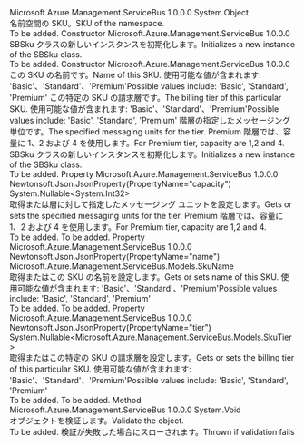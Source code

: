 <Type Name="SBSku" FullName="Microsoft.Azure.Management.ServiceBus.Models.SBSku">
  <TypeSignature Language="C#" Value="public class SBSku" />
  <TypeSignature Language="ILAsm" Value=".class public auto ansi beforefieldinit SBSku extends System.Object" />
  <TypeSignature Language="DocId" Value="T:Microsoft.Azure.Management.ServiceBus.Models.SBSku" />
  <TypeSignature Language="VB.NET" Value="Public Class SBSku" />
  <TypeSignature Language="F#" Value="type SBSku = class" />
  <AssemblyInfo>
    <AssemblyName>Microsoft.Azure.Management.ServiceBus</AssemblyName>
    <AssemblyVersion>1.0.0.0</AssemblyVersion>
  </AssemblyInfo>
  <Base>
    <BaseTypeName>System.Object</BaseTypeName>
  </Base>
  <Interfaces />
  <Docs>
    <summary>
            <span data-ttu-id="d48cd-101">名前空間の SKU。</span><span class="sxs-lookup"><span data-stu-id="d48cd-101">SKU of the namespace.</span></span>
            </summary>
    <remarks>To be added.</remarks>
  </Docs>
  <Members>
    <Member MemberName=".ctor">
      <MemberSignature Language="C#" Value="public SBSku ();" />
      <MemberSignature Language="ILAsm" Value=".method public hidebysig specialname rtspecialname instance void .ctor() cil managed" />
      <MemberSignature Language="DocId" Value="M:Microsoft.Azure.Management.ServiceBus.Models.SBSku.#ctor" />
      <MemberSignature Language="VB.NET" Value="Public Sub New ()" />
      <MemberType>Constructor</MemberType>
      <AssemblyInfo>
        <AssemblyName>Microsoft.Azure.Management.ServiceBus</AssemblyName>
        <AssemblyVersion>1.0.0.0</AssemblyVersion>
      </AssemblyInfo>
      <Parameters />
      <Docs>
        <summary>
            <span data-ttu-id="d48cd-102">SBSku クラスの新しいインスタンスを初期化します。</span><span class="sxs-lookup"><span data-stu-id="d48cd-102">Initializes a new instance of the SBSku class.</span></span>
            </summary>
        <remarks>To be added.</remarks>
      </Docs>
    </Member>
    <Member MemberName=".ctor">
      <MemberSignature Language="C#" Value="public SBSku (Microsoft.Azure.Management.ServiceBus.Models.SkuName name, Nullable&lt;Microsoft.Azure.Management.ServiceBus.Models.SkuTier&gt; tier = null, Nullable&lt;int&gt; capacity = null);" />
      <MemberSignature Language="ILAsm" Value=".method public hidebysig specialname rtspecialname instance void .ctor(valuetype Microsoft.Azure.Management.ServiceBus.Models.SkuName name, valuetype System.Nullable`1&lt;valuetype Microsoft.Azure.Management.ServiceBus.Models.SkuTier&gt; tier, valuetype System.Nullable`1&lt;int32&gt; capacity) cil managed" />
      <MemberSignature Language="DocId" Value="M:Microsoft.Azure.Management.ServiceBus.Models.SBSku.#ctor(Microsoft.Azure.Management.ServiceBus.Models.SkuName,System.Nullable{Microsoft.Azure.Management.ServiceBus.Models.SkuTier},System.Nullable{System.Int32})" />
      <MemberSignature Language="VB.NET" Value="Public Sub New (name As SkuName, Optional tier As Nullable(Of SkuTier) = null, Optional capacity As Nullable(Of Integer) = null)" />
      <MemberSignature Language="F#" Value="new Microsoft.Azure.Management.ServiceBus.Models.SBSku : Microsoft.Azure.Management.ServiceBus.Models.SkuName * Nullable&lt;Microsoft.Azure.Management.ServiceBus.Models.SkuTier&gt; * Nullable&lt;int&gt; -&gt; Microsoft.Azure.Management.ServiceBus.Models.SBSku" Usage="new Microsoft.Azure.Management.ServiceBus.Models.SBSku (name, tier, capacity)" />
      <MemberType>Constructor</MemberType>
      <AssemblyInfo>
        <AssemblyName>Microsoft.Azure.Management.ServiceBus</AssemblyName>
        <AssemblyVersion>1.0.0.0</AssemblyVersion>
      </AssemblyInfo>
      <Parameters>
        <Parameter Name="name" Type="Microsoft.Azure.Management.ServiceBus.Models.SkuName" />
        <Parameter Name="tier" Type="System.Nullable&lt;Microsoft.Azure.Management.ServiceBus.Models.SkuTier&gt;" />
        <Parameter Name="capacity" Type="System.Nullable&lt;System.Int32&gt;" />
      </Parameters>
      <Docs>
        <param name="name"><span data-ttu-id="d48cd-103">この SKU の名前です。</span><span class="sxs-lookup"><span data-stu-id="d48cd-103">Name of this SKU.</span></span> <span data-ttu-id="d48cd-104">使用可能な値が含まれます: 'Basic'、'Standard'、'Premium'</span><span class="sxs-lookup"><span data-stu-id="d48cd-104">Possible values include: 'Basic', 'Standard', 'Premium'</span></span></param>
        <param name="tier"><span data-ttu-id="d48cd-105">この特定の SKU の請求層です。</span><span class="sxs-lookup"><span data-stu-id="d48cd-105">The billing tier of this particular SKU.</span></span>
            <span data-ttu-id="d48cd-106">使用可能な値が含まれます: 'Basic'、'Standard'、'Premium'</span><span class="sxs-lookup"><span data-stu-id="d48cd-106">Possible values include: 'Basic', 'Standard', 'Premium'</span></span></param>
        <param name="capacity"><span data-ttu-id="d48cd-107">階層の指定したメッセージング単位です。</span><span class="sxs-lookup"><span data-stu-id="d48cd-107">The specified messaging units for the tier.</span></span>
            <span data-ttu-id="d48cd-108">Premium 階層では、容量に 1、2 および 4 を使用します。</span><span class="sxs-lookup"><span data-stu-id="d48cd-108">For Premium tier, capacity are 1,2 and 4.</span></span></param>
        <summary>
            <span data-ttu-id="d48cd-109">SBSku クラスの新しいインスタンスを初期化します。</span><span class="sxs-lookup"><span data-stu-id="d48cd-109">Initializes a new instance of the SBSku class.</span></span>
            </summary>
        <remarks>To be added.</remarks>
      </Docs>
    </Member>
    <Member MemberName="Capacity">
      <MemberSignature Language="C#" Value="public Nullable&lt;int&gt; Capacity { get; set; }" />
      <MemberSignature Language="ILAsm" Value=".property instance valuetype System.Nullable`1&lt;int32&gt; Capacity" />
      <MemberSignature Language="DocId" Value="P:Microsoft.Azure.Management.ServiceBus.Models.SBSku.Capacity" />
      <MemberSignature Language="VB.NET" Value="Public Property Capacity As Nullable(Of Integer)" />
      <MemberSignature Language="F#" Value="member this.Capacity : Nullable&lt;int&gt; with get, set" Usage="Microsoft.Azure.Management.ServiceBus.Models.SBSku.Capacity" />
      <MemberType>Property</MemberType>
      <AssemblyInfo>
        <AssemblyName>Microsoft.Azure.Management.ServiceBus</AssemblyName>
        <AssemblyVersion>1.0.0.0</AssemblyVersion>
      </AssemblyInfo>
      <Attributes>
        <Attribute>
          <AttributeName>Newtonsoft.Json.JsonProperty(PropertyName="capacity")</AttributeName>
        </Attribute>
      </Attributes>
      <ReturnValue>
        <ReturnType>System.Nullable&lt;System.Int32&gt;</ReturnType>
      </ReturnValue>
      <Docs>
        <summary>
            <span data-ttu-id="d48cd-110">取得または層に対して指定したメッセージング ユニットを設定します。</span><span class="sxs-lookup"><span data-stu-id="d48cd-110">Gets or sets the specified messaging units for the tier.</span></span> <span data-ttu-id="d48cd-111">Premium 階層では、容量に 1、2 および 4 を使用します。</span><span class="sxs-lookup"><span data-stu-id="d48cd-111">For Premium tier, capacity are 1,2 and 4.</span></span>
            </summary>
        <value>To be added.</value>
        <remarks>To be added.</remarks>
      </Docs>
    </Member>
    <Member MemberName="Name">
      <MemberSignature Language="C#" Value="public Microsoft.Azure.Management.ServiceBus.Models.SkuName Name { get; set; }" />
      <MemberSignature Language="ILAsm" Value=".property instance valuetype Microsoft.Azure.Management.ServiceBus.Models.SkuName Name" />
      <MemberSignature Language="DocId" Value="P:Microsoft.Azure.Management.ServiceBus.Models.SBSku.Name" />
      <MemberSignature Language="VB.NET" Value="Public Property Name As SkuName" />
      <MemberSignature Language="F#" Value="member this.Name : Microsoft.Azure.Management.ServiceBus.Models.SkuName with get, set" Usage="Microsoft.Azure.Management.ServiceBus.Models.SBSku.Name" />
      <MemberType>Property</MemberType>
      <AssemblyInfo>
        <AssemblyName>Microsoft.Azure.Management.ServiceBus</AssemblyName>
        <AssemblyVersion>1.0.0.0</AssemblyVersion>
      </AssemblyInfo>
      <Attributes>
        <Attribute>
          <AttributeName>Newtonsoft.Json.JsonProperty(PropertyName="name")</AttributeName>
        </Attribute>
      </Attributes>
      <ReturnValue>
        <ReturnType>Microsoft.Azure.Management.ServiceBus.Models.SkuName</ReturnType>
      </ReturnValue>
      <Docs>
        <summary>
            <span data-ttu-id="d48cd-112">取得またはこの SKU の名前を設定します。</span><span class="sxs-lookup"><span data-stu-id="d48cd-112">Gets or sets name of this SKU.</span></span> <span data-ttu-id="d48cd-113">使用可能な値が含まれます: 'Basic'、'Standard'、'Premium'</span><span class="sxs-lookup"><span data-stu-id="d48cd-113">Possible values include: 'Basic', 'Standard', 'Premium'</span></span>
            </summary>
        <value>To be added.</value>
        <remarks>To be added.</remarks>
      </Docs>
    </Member>
    <Member MemberName="Tier">
      <MemberSignature Language="C#" Value="public Nullable&lt;Microsoft.Azure.Management.ServiceBus.Models.SkuTier&gt; Tier { get; set; }" />
      <MemberSignature Language="ILAsm" Value=".property instance valuetype System.Nullable`1&lt;valuetype Microsoft.Azure.Management.ServiceBus.Models.SkuTier&gt; Tier" />
      <MemberSignature Language="DocId" Value="P:Microsoft.Azure.Management.ServiceBus.Models.SBSku.Tier" />
      <MemberSignature Language="VB.NET" Value="Public Property Tier As Nullable(Of SkuTier)" />
      <MemberSignature Language="F#" Value="member this.Tier : Nullable&lt;Microsoft.Azure.Management.ServiceBus.Models.SkuTier&gt; with get, set" Usage="Microsoft.Azure.Management.ServiceBus.Models.SBSku.Tier" />
      <MemberType>Property</MemberType>
      <AssemblyInfo>
        <AssemblyName>Microsoft.Azure.Management.ServiceBus</AssemblyName>
        <AssemblyVersion>1.0.0.0</AssemblyVersion>
      </AssemblyInfo>
      <Attributes>
        <Attribute>
          <AttributeName>Newtonsoft.Json.JsonProperty(PropertyName="tier")</AttributeName>
        </Attribute>
      </Attributes>
      <ReturnValue>
        <ReturnType>System.Nullable&lt;Microsoft.Azure.Management.ServiceBus.Models.SkuTier&gt;</ReturnType>
      </ReturnValue>
      <Docs>
        <summary>
            <span data-ttu-id="d48cd-114">取得またはこの特定の SKU の請求層を設定します。</span><span class="sxs-lookup"><span data-stu-id="d48cd-114">Gets or sets the billing tier of this particular SKU.</span></span> <span data-ttu-id="d48cd-115">使用可能な値が含まれます: 'Basic'、'Standard'、'Premium'</span><span class="sxs-lookup"><span data-stu-id="d48cd-115">Possible values include: 'Basic', 'Standard', 'Premium'</span></span>
            </summary>
        <value>To be added.</value>
        <remarks>To be added.</remarks>
      </Docs>
    </Member>
    <Member MemberName="Validate">
      <MemberSignature Language="C#" Value="public virtual void Validate ();" />
      <MemberSignature Language="ILAsm" Value=".method public hidebysig newslot virtual instance void Validate() cil managed" />
      <MemberSignature Language="DocId" Value="M:Microsoft.Azure.Management.ServiceBus.Models.SBSku.Validate" />
      <MemberSignature Language="VB.NET" Value="Public Overridable Sub Validate ()" />
      <MemberSignature Language="F#" Value="abstract member Validate : unit -&gt; unit&#xA;override this.Validate : unit -&gt; unit" Usage="sBSku.Validate " />
      <MemberType>Method</MemberType>
      <AssemblyInfo>
        <AssemblyName>Microsoft.Azure.Management.ServiceBus</AssemblyName>
        <AssemblyVersion>1.0.0.0</AssemblyVersion>
      </AssemblyInfo>
      <ReturnValue>
        <ReturnType>System.Void</ReturnType>
      </ReturnValue>
      <Parameters />
      <Docs>
        <summary>
            <span data-ttu-id="d48cd-116">オブジェクトを検証します。</span><span class="sxs-lookup"><span data-stu-id="d48cd-116">Validate the object.</span></span>
            </summary>
        <remarks>To be added.</remarks>
        <exception cref="T:Microsoft.Rest.ValidationException">
            <span data-ttu-id="d48cd-117">検証が失敗した場合にスローされます。</span><span class="sxs-lookup"><span data-stu-id="d48cd-117">Thrown if validation fails</span></span>
            </exception>
      </Docs>
    </Member>
  </Members>
</Type>